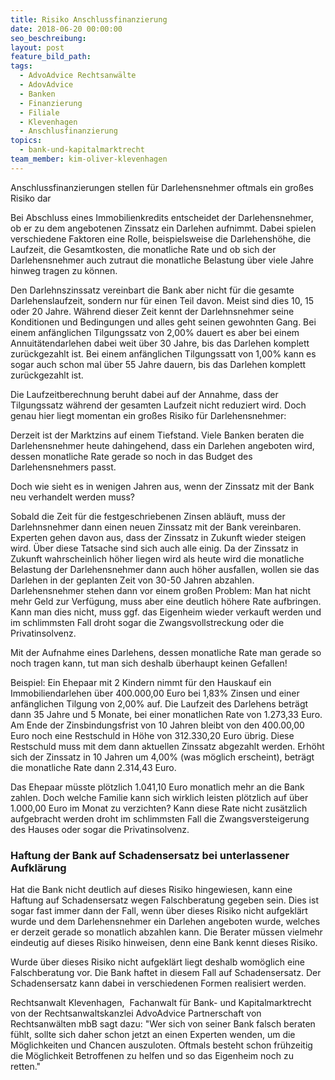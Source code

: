 ```yaml
---
title: Risiko Anschlussfinanzierung
date: 2018-06-20 00:00:00
seo_beschreibung:
layout: post
feature_bild_path:
tags:
  - AdvoAdvice Rechtsanwälte
  - AdovAdvice
  - Banken
  - Finanzierung
  - Filiale
  - Klevenhagen
  - Anschlusfinanzierung
topics:
  - bank-und-kapitalmarktrecht
team_member: kim-oliver-klevenhagen
---
```


Anschlussfinanzierungen stellen f&uuml;r Darlehensnehmer oftmals ein gro&szlig;es Risiko dar

Bei Abschluss eines Immobilienkredits entscheidet der Darlehensnehmer, ob er zu dem angebotenen Zinssatz ein Darlehen aufnimmt. Dabei spielen verschiedene Faktoren eine Rolle, beispielsweise die Darlehensh&ouml;he, die Laufzeit, die Gesamtkosten, die monatliche Rate und ob sich der Darlehensnehmer auch zutraut die monatliche Belastung &uuml;ber viele Jahre hinweg tragen zu k&ouml;nnen.

Den Darlehnszinssatz vereinbart die Bank aber nicht f&uuml;r die gesamte Darlehenslaufzeit, sondern nur f&uuml;r einen Teil davon. Meist sind dies 10, 15 oder 20 Jahre. W&auml;hrend dieser Zeit kennt der Darlehnsnehmer seine Konditionen und Bedingungen und alles geht seinen gewohnten Gang. Bei einem anf&auml;nglichen Tilgungssatz von 2,00% dauert es aber bei einem Annuit&auml;tendarlehen dabei weit &uuml;ber 30 Jahre, bis das Darlehen komplett zur&uuml;ckgezahlt ist. Bei einem anf&auml;nglichen Tilgungssatt von 1,00% kann es sogar auch schon mal &uuml;ber 55 Jahre dauern, bis das Darlehen komplett zur&uuml;ckgezahlt ist.

Die Laufzeitberechnung beruht dabei auf der Annahme, dass der Tilgungssatz w&auml;hrend der gesamten Laufzeit nicht reduziert wird. Doch genau hier liegt momentan ein gro&szlig;es Risiko f&uuml;r Darlehensnehmer:

Derzeit ist der Marktzins auf einem Tiefstand. Viele Banken beraten die Darlehensnehmer heute dahingehend, dass ein Darlehen angeboten wird, dessen monatliche Rate gerade so noch in das Budget des Darlehensnehmers passt.

Doch wie sieht es in wenigen Jahren aus, wenn der Zinssatz mit der Bank neu verhandelt werden muss?

Sobald die Zeit f&uuml;r die festgeschriebenen Zinsen abl&auml;uft, muss der Darlehnsnehmer dann einen neuen Zinssatz mit der Bank vereinbaren. Experten gehen davon aus, dass der Zinssatz in Zukunft wieder steigen wird. &Uuml;ber diese Tatsache sind sich auch alle einig. Da der Zinssatz in Zukunft wahrscheinlich h&ouml;her liegen wird als heute wird die monatliche Belastung der Darlehensnehmer dann auch h&ouml;her ausfallen, wollen sie das Darlehen in der geplanten Zeit von 30-50 Jahren abzahlen. Darlehensnehmer stehen dann vor einem gro&szlig;en Problem: Man hat nicht mehr Geld zur Verf&uuml;gung, muss aber eine deutlich h&ouml;here Rate aufbringen. Kann man dies nicht, muss ggf. das Eigenheim wieder verkauft werden und im schlimmsten Fall droht sogar die Zwangsvollstreckung oder die Privatinsolvenz.

Mit der Aufnahme eines Darlehens, dessen monatliche Rate man gerade so noch tragen kann, tut man sich deshalb &uuml;berhaupt keinen Gefallen!

Beispiel: Ein Ehepaar mit 2 Kindern nimmt f&uuml;r den Hauskauf ein Immobiliendarlehen &uuml;ber 400.000,00 Euro bei 1,83% Zinsen und einer anf&auml;nglichen Tilgung von 2,00% auf. Die Laufzeit des Darlehens betr&auml;gt dann 35 Jahre und 5 Monate, bei einer monatlichen Rate von 1.273,33 Euro. Am Ende der Zinsbindungsfrist von 10 Jahren bleibt von den 400.00,00 Euro noch eine Restschuld in H&ouml;he von 312.330,20 Euro &uuml;brig. Diese Restschuld muss mit dem dann aktuellen Zinssatz abgezahlt werden. Erh&ouml;ht sich der Zinssatz in 10 Jahren um 4,00% (was m&ouml;glich erscheint), betr&auml;gt die monatliche Rate dann 2.314,43 Euro.

Das Ehepaar m&uuml;sste pl&ouml;tzlich 1.041,10 Euro monatlich mehr an die Bank zahlen. Doch welche Familie kann sich wirklich leisten pl&ouml;tzlich auf &uuml;ber 1.000,00 Euro im Monat zu verzichten? Kann diese Rate nicht zus&auml;tzlich aufgebracht werden droht im schlimmsten Fall die Zwangsversteigerung des Hauses oder sogar die Privatinsolvenz.

### Haftung der Bank auf Schadensersatz bei unterlassener Aufkl&auml;rung

Hat die Bank nicht deutlich auf dieses Risiko hingewiesen, kann eine Haftung auf Schadensersatz wegen Falschberatung gegeben sein. Dies ist sogar fast immer dann der Fall, wenn &uuml;ber dieses Risiko nicht aufgekl&auml;rt wurde und dem Darlehensnehmer ein Darlehen angeboten wurde, welches er derzeit gerade so monatlich abzahlen kann. Die Berater m&uuml;ssen vielmehr eindeutig auf dieses Risiko hinweisen, denn eine Bank kennt dieses Risiko.

Wurde &uuml;ber dieses Risiko nicht aufgekl&auml;rt liegt deshalb wom&ouml;glich eine Falschberatung vor. Die Bank haftet in diesem Fall auf Schadensersatz. Der Schadensersatz kann dabei in verschiedenen Formen realisiert werden.

Rechtsanwalt Klevenhagen,&nbsp; Fachanwalt f&uuml;r Bank- und Kapitalmarktrecht von der Rechtsanwaltskanzlei AdvoAdvice Partnerschaft von Rechtsanw&auml;lten mbB sagt dazu: "Wer sich von seiner Bank falsch beraten f&uuml;hlt, sollte sich daher schon jetzt an einen Experten wenden, um die M&ouml;glichkeiten und Chancen auszuloten. Oftmals besteht schon fr&uuml;hzeitig die M&ouml;glichkeit Betroffenen zu helfen und so das Eigenheim noch zu retten."